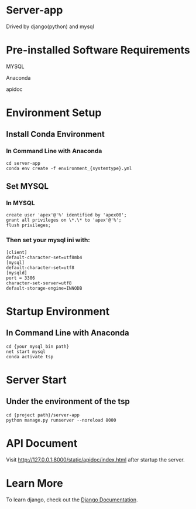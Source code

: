 # Server-app
Drived by django(python) and mysql

# Pre-installed Software Requirements
MYSQL

Anaconda

apidoc

# Environment Setup

## Install Conda Environment
### In Command Line with Anaconda
    cd server-app
    conda env create -f environment_{systemtype}.yml

## Set MYSQL
### In MYSQL
    create user 'apex'@'%' identified by 'apex08';
    grant all privileges on \*.\* to 'apex'@'%';
    flush privileges;

### Then set your mysql ini with:
    [client]
    default-character-set=utf8mb4
    [mysql]
    default-character-set=utf8
    [mysqld]
    port = 3306
    character-set-server=utf8
    default-storage-engine=INNODB

# Startup Environment
## In Command Line with Anaconda
    cd {your mysql bin path}
    net start mysql
    conda activate tsp

# Server Start
## Under the environment of the tsp
    cd {project path}/server-app
    python manage.py runserver --noreload 8000

# API Document
Visit http://127.0.0.1:8000/static/apidoc/index.html after startup the server.

# Learn More

To learn django, check out the [Django Documentation](https://docs.djangoproject.com/en/4.0/).